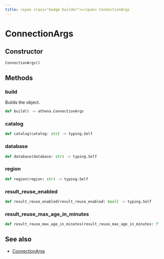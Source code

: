 ```yaml
---
title: <span class="badge builder"></span> ConnectionArgs
---
```

# <span class="badge builder"></span> ConnectionArgs

## Constructor

```python
ConnectionArgs()
```
## Methods

### <span class="badge object-method"></span> build

Builds the object.

```python
def build() -> athena.ConnectionArgs
```

### <span class="badge object-method"></span> catalog

```python
def catalog(catalog: str) -> typing.Self
```

### <span class="badge object-method"></span> database

```python
def database(database: str) -> typing.Self
```

### <span class="badge object-method"></span> region

```python
def region(region: str) -> typing.Self
```

### <span class="badge object-method"></span> result_reuse_enabled

```python
def result_reuse_enabled(result_reuse_enabled: bool) -> typing.Self
```

### <span class="badge object-method"></span> result_reuse_max_age_in_minutes

```python
def result_reuse_max_age_in_minutes(result_reuse_max_age_in_minutes: float) -> typing.Self
```

## See also

 * <span class="badge object-type-class"></span> [ConnectionArgs](./object-ConnectionArgs.md)
